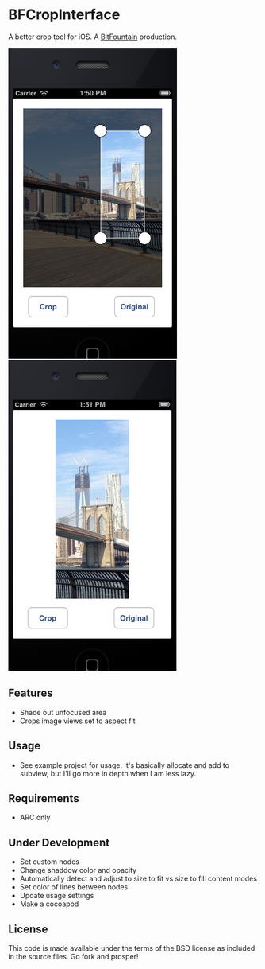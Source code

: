 BFCropInterface
===============

A better crop tool for iOS. A [BitFountain](http://bitfountaincode.com/) production.

![Alt text](/screenshots/uncropped.jpg)
![Alt text](/screenshots/cropped.jpg)

Features
--------
* Shade out unfocused area
* Crops image views set to aspect fit

Usage
------
* See example project for usage. It's basically allocate and add to subview, but I'll go more in depth when I am less lazy.

Requirements
------------
* ARC only

Under Development
-----------------
* Set custom nodes
* Change shaddow color and opacity
* Automatically detect and adjust to size to fit vs size to fill content modes
* Set color of lines between nodes
* Update usage settings
* Make a cocoapod

License
-------
This code is made available under the terms of the BSD license as included in the source files. Go fork and prosper!